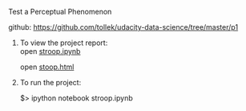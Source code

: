 Test a Perceptual Phenomenon

github: https://github.com/tollek/udacity-data-science/tree/master/p1

1. To view the project report:  
    open [stroop.ipynb](stroop.ipynb)

    open [stoop.html](stroop.html)

2. To run the project:  

     $> ipython notebook stroop.ipynb
 

